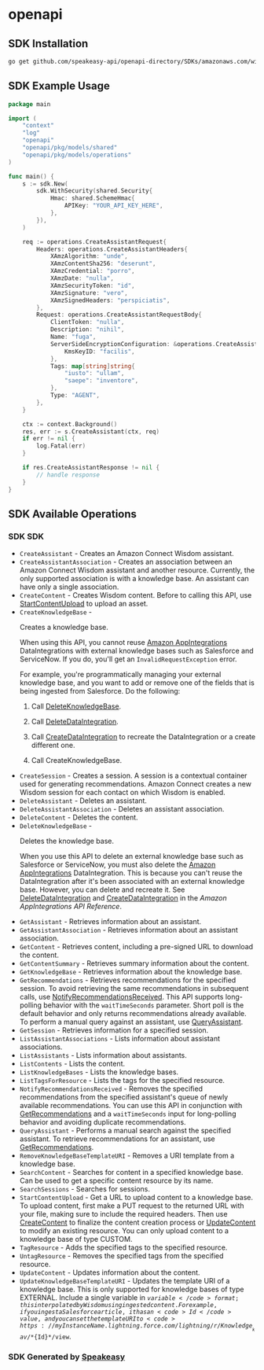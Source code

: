 # openapi

<!-- Start SDK Installation -->
## SDK Installation

```bash
go get github.com/speakeasy-api/openapi-directory/SDKs/amazonaws.com/wisdom/2020-10-19/go
```
<!-- End SDK Installation -->

## SDK Example Usage
<!-- Start SDK Example Usage -->
```go
package main

import (
    "context"
    "log"
    "openapi"
    "openapi/pkg/models/shared"
    "openapi/pkg/models/operations"
)

func main() {
    s := sdk.New(
        sdk.WithSecurity(shared.Security{
            Hmac: shared.SchemeHmac{
                APIKey: "YOUR_API_KEY_HERE",
            },
        }),
    )

    req := operations.CreateAssistantRequest{
        Headers: operations.CreateAssistantHeaders{
            XAmzAlgorithm: "unde",
            XAmzContentSha256: "deserunt",
            XAmzCredential: "porro",
            XAmzDate: "nulla",
            XAmzSecurityToken: "id",
            XAmzSignature: "vero",
            XAmzSignedHeaders: "perspiciatis",
        },
        Request: operations.CreateAssistantRequestBody{
            ClientToken: "nulla",
            Description: "nihil",
            Name: "fuga",
            ServerSideEncryptionConfiguration: &operations.CreateAssistantRequestBodyServerSideEncryptionConfiguration{
                KmsKeyID: "facilis",
            },
            Tags: map[string]string{
                "iusto": "ullam",
                "saepe": "inventore",
            },
            Type: "AGENT",
        },
    }

    ctx := context.Background()
    res, err := s.CreateAssistant(ctx, req)
    if err != nil {
        log.Fatal(err)
    }

    if res.CreateAssistantResponse != nil {
        // handle response
    }
}
```
<!-- End SDK Example Usage -->

<!-- Start SDK Available Operations -->
## SDK Available Operations

### SDK SDK

* `CreateAssistant` - Creates an Amazon Connect Wisdom assistant.
* `CreateAssistantAssociation` - Creates an association between an Amazon Connect Wisdom assistant and another resource. Currently, the only supported association is with a knowledge base. An assistant can have only a single association.
* `CreateContent` - Creates Wisdom content. Before to calling this API, use <a href="https://docs.aws.amazon.com/wisdom/latest/APIReference/API_StartContentUpload.html">StartContentUpload</a> to upload an asset.
* `CreateKnowledgeBase` - <p>Creates a knowledge base.</p> <note> <p>When using this API, you cannot reuse <a href="https://docs.aws.amazon.com/appintegrations/latest/APIReference/Welcome.html">Amazon AppIntegrations</a> DataIntegrations with external knowledge bases such as Salesforce and ServiceNow. If you do, you'll get an <code>InvalidRequestException</code> error. </p> <p>For example, you're programmatically managing your external knowledge base, and you want to add or remove one of the fields that is being ingested from Salesforce. Do the following:</p> <ol> <li> <p>Call <a href="https://docs.aws.amazon.com/wisdom/latest/APIReference/API_DeleteKnowledgeBase.html">DeleteKnowledgeBase</a>.</p> </li> <li> <p>Call <a href="https://docs.aws.amazon.com/appintegrations/latest/APIReference/API_DeleteDataIntegration.html">DeleteDataIntegration</a>.</p> </li> <li> <p>Call <a href="https://docs.aws.amazon.com/appintegrations/latest/APIReference/API_CreateDataIntegration.html">CreateDataIntegration</a> to recreate the DataIntegration or a create different one.</p> </li> <li> <p>Call CreateKnowledgeBase.</p> </li> </ol> </note>
* `CreateSession` - Creates a session. A session is a contextual container used for generating recommendations. Amazon Connect creates a new Wisdom session for each contact on which Wisdom is enabled.
* `DeleteAssistant` - Deletes an assistant.
* `DeleteAssistantAssociation` - Deletes an assistant association.
* `DeleteContent` - Deletes the content.
* `DeleteKnowledgeBase` - <p>Deletes the knowledge base.</p> <note> <p>When you use this API to delete an external knowledge base such as Salesforce or ServiceNow, you must also delete the <a href="https://docs.aws.amazon.com/appintegrations/latest/APIReference/Welcome.html">Amazon AppIntegrations</a> DataIntegration. This is because you can't reuse the DataIntegration after it's been associated with an external knowledge base. However, you can delete and recreate it. See <a href="https://docs.aws.amazon.com/appintegrations/latest/APIReference/API_DeleteDataIntegration.html">DeleteDataIntegration</a> and <a href="https://docs.aws.amazon.com/appintegrations/latest/APIReference/API_CreateDataIntegration.html">CreateDataIntegration</a> in the <i>Amazon AppIntegrations API Reference</i>.</p> </note>
* `GetAssistant` - Retrieves information about an assistant.
* `GetAssistantAssociation` - Retrieves information about an assistant association.
* `GetContent` - Retrieves content, including a pre-signed URL to download the content.
* `GetContentSummary` - Retrieves summary information about the content.
* `GetKnowledgeBase` - Retrieves information about the knowledge base.
* `GetRecommendations` - Retrieves recommendations for the specified session. To avoid retrieving the same recommendations in subsequent calls, use <a href="https://docs.aws.amazon.com/wisdom/latest/APIReference/API_NotifyRecommendationsReceived.html">NotifyRecommendationsReceived</a>. This API supports long-polling behavior with the <code>waitTimeSeconds</code> parameter. Short poll is the default behavior and only returns recommendations already available. To perform a manual query against an assistant, use <a href="https://docs.aws.amazon.com/wisdom/latest/APIReference/API_QueryAssistant.html">QueryAssistant</a>.
* `GetSession` - Retrieves information for a specified session.
* `ListAssistantAssociations` - Lists information about assistant associations.
* `ListAssistants` - Lists information about assistants.
* `ListContents` - Lists the content.
* `ListKnowledgeBases` - Lists the knowledge bases.
* `ListTagsForResource` - Lists the tags for the specified resource.
* `NotifyRecommendationsReceived` - Removes the specified recommendations from the specified assistant's queue of newly available recommendations. You can use this API in conjunction with <a href="https://docs.aws.amazon.com/wisdom/latest/APIReference/API_GetRecommendations.html">GetRecommendations</a> and a <code>waitTimeSeconds</code> input for long-polling behavior and avoiding duplicate recommendations.
* `QueryAssistant` - Performs a manual search against the specified assistant. To retrieve recommendations for an assistant, use <a href="https://docs.aws.amazon.com/wisdom/latest/APIReference/API_GetRecommendations.html">GetRecommendations</a>. 
* `RemoveKnowledgeBaseTemplateURI` - Removes a URI template from a knowledge base.
* `SearchContent` - Searches for content in a specified knowledge base. Can be used to get a specific content resource by its name.
* `SearchSessions` - Searches for sessions.
* `StartContentUpload` - Get a URL to upload content to a knowledge base. To upload content, first make a PUT request to the returned URL with your file, making sure to include the required headers. Then use <a href="https://docs.aws.amazon.com/wisdom/latest/APIReference/API_CreateContent.html">CreateContent</a> to finalize the content creation process or <a href="https://docs.aws.amazon.com/wisdom/latest/APIReference/API_UpdateContent.html">UpdateContent</a> to modify an existing resource. You can only upload content to a knowledge base of type CUSTOM.
* `TagResource` - Adds the specified tags to the specified resource.
* `UntagResource` - Removes the specified tags from the specified resource.
* `UpdateContent` - Updates information about the content.
* `UpdateKnowledgeBaseTemplateURI` - Updates the template URI of a knowledge base. This is only supported for knowledge bases of type EXTERNAL. Include a single variable in <code>${variable}</code> format; this interpolated by Wisdom using ingested content. For example, if you ingest a Salesforce article, it has an <code>Id</code> value, and you can set the template URI to <code>https://myInstanceName.lightning.force.com/lightning/r/Knowledge__kav/*${Id}*/view</code>. 
<!-- End SDK Available Operations -->

### SDK Generated by [Speakeasy](https://docs.speakeasyapi.dev/docs/using-speakeasy/client-sdks)
